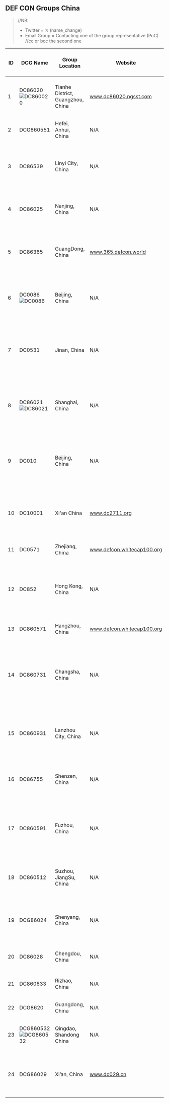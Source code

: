 ## DEF CON Groups China 

> //NB:
> - Twitter =  𝕏 (name_change)
> - Email Group = Contacting one of the group representative (PoC) //cc or bcc the second one

| ID | DCG Name           | Group Location | Website        |  Social Link/ Point of Contact | Join Group    |
|----|--------------------|----------------|----------------|--------------------------------|---------------|
| 1 | DC86020 ![DC860020](https://forum.defcon.org/filedata/fetch?channelid=231555&lastupdate=1585868633&type=medium)|Tianhe District, Guangzhou, China | www.dc86020.ngsst.com | POC: akast </br> - [Email Group↗](mailto:akast@ngsst.com) </br> - [Backup Email↗](mailto:sec@hillstonenet.com) | [Sign in to join](https://forum.defcon.org/node/231555) |
| 2 | DCG860551  | Hefei, Anhui, China | N/A | POC: k3vi, The_xx & gu_cha | [Sign in to join](https://forum.defcon.org/node/238213) |
| 3 | DC86539    |  Linyi City, China | N/A | POC: Greye & GreyWolf </br> - [Email Group↗](mailto:windnemo@gmail.com) </br> - [Backup Email↗](mailto:tank108@yeah.net) | [Sign in to join](https://forum.defcon.org/node/231556) |
| 4 | DC86025    |   Nanjing, China | N/A | POC: TNT & Pony </br> - [Email Group↗](mailto:tnt@08sec.org) </br> - [Backup Email↗](mailto:pony@08sec.org) | [Sign in to join](https://forum.defcon.org/node/235611) |
| 5 | DC86365    |  GuangDong, China | www.365.defcon.world | POC: Anon & Kevin Foo </br> - [Email Group↗](mailto:h4ckn0wn@gmail.com) </br> - [Backup Email↗](mailto:ikevinfoo@gmail.com) | [Sign in to join](https://forum.defcon.org/node/231560) |
| 6 | DC0086  ![DC0086](https://forum.defcon.org/filedata/fetch?channelid=231141&lastupdate=1584744598&type=medium)   |  Beijing, China | N/A | POC: Alisa & Yimi Hu </br> - [Email Group↗](mailto:alisa.zx@xfuturesec.com) </br> - [Backup Email↗](mailto:zzz666686@gmail.com) | [Sign in to join](https://forum.defcon.org/node/231141) |
| 7 | DC0531    | Jinan, China | N/A | POC: guanguan & Veneno </br> - [Email Group↗](mailto:xinpengguan@gmail.com) </br> - [Backup Email↗](mailto:vgzblood@gmail.com) </br> - [Twitter↗](https://twitter.com/DefconGroup0531) | [Sign in to join](https://forum.defcon.org/node/231142) |
| 8 | DC86021  ![DC86021](https://forum.defcon.org/filedata/fetch?channelid=231143&lastupdate=1584745100&type=medium) | Shanghai, China | N/A | POC: Mr. Wang & Yingying Sun </br> - [Email Group↗](mailto:syy@pwnzen.com) </br> - [Backup Email↗](mailto:syy@pwnzen.com)| [Sign in to join](https://forum.defcon.org/node/231143) |
| 9 | DC010     | Beijing, China | N/A | POC: Ada Zhang & Jun Li </br> - [Email Group↗](mailto:zhangying1-s@360.cn) </br> - [Backup Email↗](mailto:lijun-it@360.cn) </br> - [Twitter↗](https://twitter.com/DefconGroup010) | [Sign in to join](https://forum.defcon.org/node/231551) |
| 10 | DC10001  | Xi'an China | www.dc2711.org | POC: Lane Snow </br> - [Email Group↗](mailto:ilyuanting0910@icloud.com) </br> - [Backup Email↗](mailto:lijun-it@360.cn) | [Sign in to join](https://forum.defcon.org/node/231552) |
| 11 | DC0571   | Zhejiang, China | www.defcon.whitecap100.org | POC: Richy </br> - [Email Group↗](mailto:839423419@qq.com) | [Sign in to join](https://forum.defcon.org/node/231553) |
| 12 | DC852    | Hong Kong, China | N/A | POC: Lindsay & Albert Hui Li </br> - [Email Group↗](mailto:sh.defcon852@gmail.com) </br> - [Backup Email↗](albert@securityronin.com)  | [Sign in to join](https://forum.defcon.org/node/231554) |
| 13 | DC860571  | Hangzhou, China | www.defcon.whitecap100.org | POC: Richy </br> - [Email Group↗](mailto:839423419@qq.com) | [Sign in to join](https://forum.defcon.org/node/231557) |
| 14 | DC860731   | Changsha, China | N/A | POC: Shaoming Guo & Steve Wang </br> - [Email Group↗](mailto:focusstartfree@gmail.com) </br> - [Backup Email↗](mailto:crownprince@windpunish.net) </br> [Twitter↗](https://twitter.com/dc860731) | [Sign in to join](https://forum.defcon.org/node/231558) |
| 15 | DC860931   | Lanzhou City, China | N/A | POC: Wang Baoyu & SoulMate </br> - [Email Group↗](mailto:dc860931@outlook.com) </br> - [Backup Email↗](mailto:soul@srsec.org)  | [Sign in to join](https://forum.defcon.org/node/231559) |
| 16 | DC86755   | Shenzen, China | N/A | POC:  0 Zebra </br> - [Email Group↗](mailto:nullzebra@gmail.com) </br> [POC Twitter↗](https://twitter.com/nullzebra) | [Sign in to join](https://forum.defcon.org/node/231561) |
| 17 | DC860591  | Fuzhou, China | N/A | POC: Akityo, Batsu, SantanX & Cy </br> - [Email Group↗](mailto:akityo@foxmail.com) </br> - [Backup Email↗](mailto:black_unicorn@foxmail.com) | [Sign in to join](https://forum.defcon.org/node/232795) |
| 18 | DC860512  | Suzhou, JiangSu, China | N/A | POC: fragrant </br> - [Email Group↗](mailto:dc0512@qq.com) </br> - [Backup Email↗](mailto:ctf@saintsec.com)  | [Sign in to join](https://forum.defcon.org/node/234941) |
| 19 | DCG86024  | Shenyang, China | N/A | POC: Taoxun Kong & Xiaochen Chi </br> - [Email Group↗](mailto:admin@secbug.org)  | [Sign in to join](https://forum.defcon.org/node/235173) |
| 20 | DC86028   | Chengdou, China | N/A | POC: King </br> - [Email Group↗](mailto:dc0086028@gmail.com) | [Sign in to join](https://forum.defcon.org/node/235553) |
| 21 | DC860633   | Rizhao, China | N/A | POC: Bin Yang </br> - [Email Group↗](mailto:src@tzsrc.cn) | [Sign in to join](https://forum.defcon.org/node/235676) |
| 22 | DCG8620   | Guangdong, China | N/A | POC: Shun  | [Sign in to join](https://forum.defcon.org/node/237199) |
| 23 | DCG860532 ![DCG860532](https://forum.defcon.org/filedata/fetch?channelid=245084&lastupdate=1682820132&type=medium) | Qingdao, Shandong China | N/A | POC: Yi </br> - [Email Group↗](mailto:dc0532@protonmail.com) </br> - [Twitter↗](https://twitter.com/DC0532) | [Sign in to join](https://forum.defcon.org/node/245084) |
| 24 | DCG86029  | Xi’an, China | www.dc029.cn | POC: Susan & whirlwind  </br> - [Email Group↗](mailto:humensec@gmail.com) </br> - [Backup Email↗](mailto:whirlwind@163.com) | [Sign in to join](https://forum.defcon.org/node/243783) |